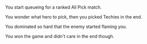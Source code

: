 You start queueing for a ranked All Pick match.

You wonder what hero to pick, then you picked Techies in the end.

You dominated so hard that the enemy started flaming you.

You won the game and didn't care in the end though.
